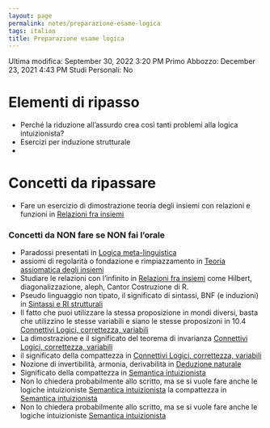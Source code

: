 ```yaml
---
layout: page
permalink: notes/preparazione-esame-logica
tags: italian
title: Preparazione esame logica
---
```


Ultima modifica: September 30, 2022 3:20 PM
Primo Abbozzo: December 23, 2021 4:43 PM
Studi Personali: No

# Elementi di ripasso

- Perché la riduzione all’assurdo crea così tanti problemi alla logica intuizionista?
- Esercizi per induzione strutturale
-

# Concetti da ripassare

- Fare un esercizio di dimostrazione teoria degli insiemi con relazioni e funzioni in [Relazioni fra insiemi](/notes/relazioni-fra-insiemi)

### Concetti da NON fare se NON fai l’orale

- Paradossi presentati in [Logica meta-linguistica](/notes/logica-meta-linguistica)
- assiomi di regolarità o fondazione e rimpiazzamento in  [Teoria assiomatica degli insiemi](/notes/teoria-assiomatica-degli-insiemi)
- Studiare le relazioni con l’infinito in [Relazioni fra insiemi](/notes/relazioni-fra-insiemi) come Hilbert, diagonalizzazione, aleph, Cantor Costruzione di R.
- Pseudo linguaggio non tipato, il significato di sintassi, BNF (e induzioni) in [Sintassi e RI strutturali](/notes/sintassi-e-ri-strutturali)
- Il fatto che puoi utilizzare la stessa proposizione in mondi diversi, basta che utilizzino le stesse variabili e siano le stesse proposizoni in 10.4  [Connettivi Logici, correttezza, variabili](/notes/connettivi-logici,-correttezza,-variabili)
- La dimostrazione e il significato del teorema di invarianza [Connettivi Logici, correttezza, variabili](/notes/connettivi-logici,-correttezza,-variabili)
- il significato della compattezza in [Connettivi Logici, correttezza, variabili](/notes/connettivi-logici,-correttezza,-variabili)
- Nozione di invertibilità, armonia, derivabilità in [Deduzione naturale](/notes/deduzione-naturale)
- Significato della compattezza in [Semantica intuizionista](/notes/semantica-intuizionista)
- Non lo chiedera probabilmente allo scritto, ma se si vuole fare anche le logiche intuizioniste [Semantica intuizionista](/notes/semantica-intuizionista)
la compattezza in [Semantica intuizionista](/notes/semantica-intuizionista)
- Non lo chiedera probabilmente allo scritto, ma se si vuole fare anche le logiche intuizioniste [Semantica intuizionista](/notes/semantica-intuizionista)